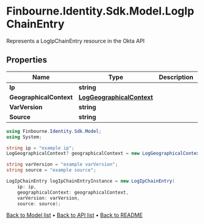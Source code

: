 # Finbourne.Identity.Sdk.Model.LogIpChainEntry
Represents a LogIpChainEntry resource in the Okta API

## Properties

Name | Type | Description | Notes
------------ | ------------- | ------------- | -------------
**Ip** | **string** |  | [optional] 
**GeographicalContext** | [**LogGeographicalContext**](LogGeographicalContext.md) |  | [optional] 
**VarVersion** | **string** |  | [optional] 
**Source** | **string** |  | [optional] 

```csharp
using Finbourne.Identity.Sdk.Model;
using System;

string ip = "example ip";
LogGeographicalContext? geographicalContext = new LogGeographicalContext();

string varVersion = "example varVersion";
string source = "example source";

LogIpChainEntry logIpChainEntryInstance = new LogIpChainEntry(
    ip: ip,
    geographicalContext: geographicalContext,
    varVersion: varVersion,
    source: source);
```

[Back to Model list](../README.md#documentation-for-models) &#8226; [Back to API list](../README.md#documentation-for-api-endpoints) &#8226; [Back to README](../README.md)
